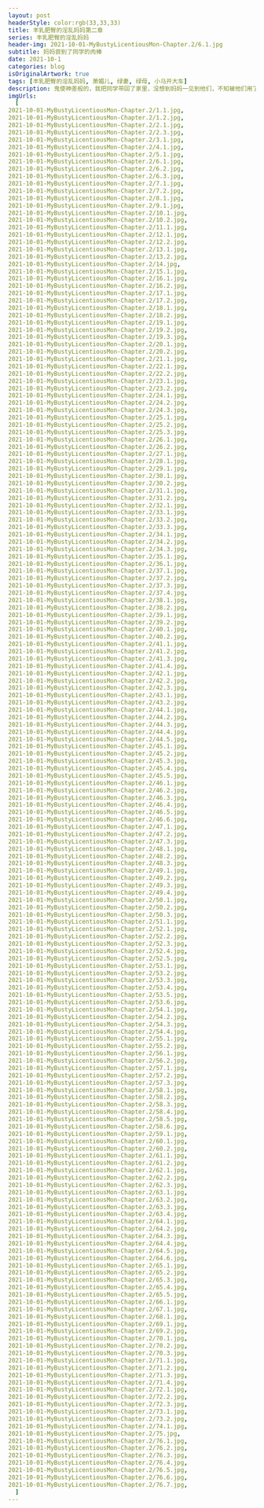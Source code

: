 ```yaml
---
layout: post
headerStyle: color:rgb(33,33,33)
title: 丰乳肥臀的淫乱妈妈第二章
series: 丰乳肥臀的淫乱妈妈
header-img: 2021-10-01-MyBustyLicentiousMon-Chapter.2/6.1.jpg
subtitle: 妈妈尝到了同学的肉棒
date: 2021-10-1
categories: blog
isOriginalArtwork: true
tags: [丰乳肥臀的淫乱妈妈, 萧媚儿, 绿妻, 绿母, 小马开大车]
description: 鬼使神差般的，我把同学带回了家里，没想到妈妈一见到他们，不知被他们用了什么花言巧语，竟然立刻将他们领进了卧室，干柴烈火一般激烈地交合起来，我也在门外看得血脉喷张。一番云雨，妈妈饥渴的身体被小武和小刚轮番灌溉后，变得更加娇艳了。以后……小武和小刚会成常客吗？
imgUrls:
  [
2021-10-01-MyBustyLicentiousMon-Chapter.2/1.1.jpg,
2021-10-01-MyBustyLicentiousMon-Chapter.2/1.2.jpg,
2021-10-01-MyBustyLicentiousMon-Chapter.2/2.1.jpg,
2021-10-01-MyBustyLicentiousMon-Chapter.2/2.3.jpg,
2021-10-01-MyBustyLicentiousMon-Chapter.2/3.1.jpg,
2021-10-01-MyBustyLicentiousMon-Chapter.2/4.1.jpg,
2021-10-01-MyBustyLicentiousMon-Chapter.2/5.1.jpg,
2021-10-01-MyBustyLicentiousMon-Chapter.2/6.1.jpg,
2021-10-01-MyBustyLicentiousMon-Chapter.2/6.2.jpg,
2021-10-01-MyBustyLicentiousMon-Chapter.2/6.3.jpg,
2021-10-01-MyBustyLicentiousMon-Chapter.2/7.1.jpg,
2021-10-01-MyBustyLicentiousMon-Chapter.2/7.2.jpg,
2021-10-01-MyBustyLicentiousMon-Chapter.2/8.1.jpg,
2021-10-01-MyBustyLicentiousMon-Chapter.2/9.1.jpg,
2021-10-01-MyBustyLicentiousMon-Chapter.2/10.1.jpg,
2021-10-01-MyBustyLicentiousMon-Chapter.2/10.2.jpg,
2021-10-01-MyBustyLicentiousMon-Chapter.2/11.1.jpg,
2021-10-01-MyBustyLicentiousMon-Chapter.2/12.1.jpg,
2021-10-01-MyBustyLicentiousMon-Chapter.2/12.2.jpg,
2021-10-01-MyBustyLicentiousMon-Chapter.2/13.1.jpg,
2021-10-01-MyBustyLicentiousMon-Chapter.2/13.2.jpg,
2021-10-01-MyBustyLicentiousMon-Chapter.2/14.jpg,
2021-10-01-MyBustyLicentiousMon-Chapter.2/15.1.jpg,
2021-10-01-MyBustyLicentiousMon-Chapter.2/16.1.jpg,
2021-10-01-MyBustyLicentiousMon-Chapter.2/16.2.jpg,
2021-10-01-MyBustyLicentiousMon-Chapter.2/17.1.jpg,
2021-10-01-MyBustyLicentiousMon-Chapter.2/17.2.jpg,
2021-10-01-MyBustyLicentiousMon-Chapter.2/18.1.jpg,
2021-10-01-MyBustyLicentiousMon-Chapter.2/18.2.jpg,
2021-10-01-MyBustyLicentiousMon-Chapter.2/19.1.jpg,
2021-10-01-MyBustyLicentiousMon-Chapter.2/19.2.jpg,
2021-10-01-MyBustyLicentiousMon-Chapter.2/19.3.jpg,
2021-10-01-MyBustyLicentiousMon-Chapter.2/20.1.jpg,
2021-10-01-MyBustyLicentiousMon-Chapter.2/20.2.jpg,
2021-10-01-MyBustyLicentiousMon-Chapter.2/21.1.jpg,
2021-10-01-MyBustyLicentiousMon-Chapter.2/22.1.jpg,
2021-10-01-MyBustyLicentiousMon-Chapter.2/22.2.jpg,
2021-10-01-MyBustyLicentiousMon-Chapter.2/23.1.jpg,
2021-10-01-MyBustyLicentiousMon-Chapter.2/23.2.jpg,
2021-10-01-MyBustyLicentiousMon-Chapter.2/24.1.jpg,
2021-10-01-MyBustyLicentiousMon-Chapter.2/24.2.jpg,
2021-10-01-MyBustyLicentiousMon-Chapter.2/24.3.jpg,
2021-10-01-MyBustyLicentiousMon-Chapter.2/25.1.jpg,
2021-10-01-MyBustyLicentiousMon-Chapter.2/25.2.jpg,
2021-10-01-MyBustyLicentiousMon-Chapter.2/25.3.jpg,
2021-10-01-MyBustyLicentiousMon-Chapter.2/26.1.jpg,
2021-10-01-MyBustyLicentiousMon-Chapter.2/26.2.jpg,
2021-10-01-MyBustyLicentiousMon-Chapter.2/27.1.jpg,
2021-10-01-MyBustyLicentiousMon-Chapter.2/28.1.jpg,
2021-10-01-MyBustyLicentiousMon-Chapter.2/29.1.jpg,
2021-10-01-MyBustyLicentiousMon-Chapter.2/30.1.jpg,
2021-10-01-MyBustyLicentiousMon-Chapter.2/30.2.jpg,
2021-10-01-MyBustyLicentiousMon-Chapter.2/31.1.jpg,
2021-10-01-MyBustyLicentiousMon-Chapter.2/31.2.jpg,
2021-10-01-MyBustyLicentiousMon-Chapter.2/32.1.jpg,
2021-10-01-MyBustyLicentiousMon-Chapter.2/33.1.jpg,
2021-10-01-MyBustyLicentiousMon-Chapter.2/33.2.jpg,
2021-10-01-MyBustyLicentiousMon-Chapter.2/33.3.jpg,
2021-10-01-MyBustyLicentiousMon-Chapter.2/34.1.jpg,
2021-10-01-MyBustyLicentiousMon-Chapter.2/34.2.jpg,
2021-10-01-MyBustyLicentiousMon-Chapter.2/34.3.jpg,
2021-10-01-MyBustyLicentiousMon-Chapter.2/35.1.jpg,
2021-10-01-MyBustyLicentiousMon-Chapter.2/36.1.jpg,
2021-10-01-MyBustyLicentiousMon-Chapter.2/37.1.jpg,
2021-10-01-MyBustyLicentiousMon-Chapter.2/37.2.jpg,
2021-10-01-MyBustyLicentiousMon-Chapter.2/37.3.jpg,
2021-10-01-MyBustyLicentiousMon-Chapter.2/37.4.jpg,
2021-10-01-MyBustyLicentiousMon-Chapter.2/38.1.jpg,
2021-10-01-MyBustyLicentiousMon-Chapter.2/38.2.jpg,
2021-10-01-MyBustyLicentiousMon-Chapter.2/39.1.jpg,
2021-10-01-MyBustyLicentiousMon-Chapter.2/39.2.jpg,
2021-10-01-MyBustyLicentiousMon-Chapter.2/40.1.jpg,
2021-10-01-MyBustyLicentiousMon-Chapter.2/40.2.jpg,
2021-10-01-MyBustyLicentiousMon-Chapter.2/41.1.jpg,
2021-10-01-MyBustyLicentiousMon-Chapter.2/41.2.jpg,
2021-10-01-MyBustyLicentiousMon-Chapter.2/41.3.jpg,
2021-10-01-MyBustyLicentiousMon-Chapter.2/41.4.jpg,
2021-10-01-MyBustyLicentiousMon-Chapter.2/42.1.jpg,
2021-10-01-MyBustyLicentiousMon-Chapter.2/42.2.jpg,
2021-10-01-MyBustyLicentiousMon-Chapter.2/42.3.jpg,
2021-10-01-MyBustyLicentiousMon-Chapter.2/43.1.jpg,
2021-10-01-MyBustyLicentiousMon-Chapter.2/43.2.jpg,
2021-10-01-MyBustyLicentiousMon-Chapter.2/44.1.jpg,
2021-10-01-MyBustyLicentiousMon-Chapter.2/44.2.jpg,
2021-10-01-MyBustyLicentiousMon-Chapter.2/44.3.jpg,
2021-10-01-MyBustyLicentiousMon-Chapter.2/44.4.jpg,
2021-10-01-MyBustyLicentiousMon-Chapter.2/44.5.jpg,
2021-10-01-MyBustyLicentiousMon-Chapter.2/45.1.jpg,
2021-10-01-MyBustyLicentiousMon-Chapter.2/45.2.jpg,
2021-10-01-MyBustyLicentiousMon-Chapter.2/45.3.jpg,
2021-10-01-MyBustyLicentiousMon-Chapter.2/45.4.jpg,
2021-10-01-MyBustyLicentiousMon-Chapter.2/45.5.jpg,
2021-10-01-MyBustyLicentiousMon-Chapter.2/46.1.jpg,
2021-10-01-MyBustyLicentiousMon-Chapter.2/46.2.jpg,
2021-10-01-MyBustyLicentiousMon-Chapter.2/46.3.jpg,
2021-10-01-MyBustyLicentiousMon-Chapter.2/46.4.jpg,
2021-10-01-MyBustyLicentiousMon-Chapter.2/46.5.jpg,
2021-10-01-MyBustyLicentiousMon-Chapter.2/46.6.jpg,
2021-10-01-MyBustyLicentiousMon-Chapter.2/47.1.jpg,
2021-10-01-MyBustyLicentiousMon-Chapter.2/47.2.jpg,
2021-10-01-MyBustyLicentiousMon-Chapter.2/47.3.jpg,
2021-10-01-MyBustyLicentiousMon-Chapter.2/48.1.jpg,
2021-10-01-MyBustyLicentiousMon-Chapter.2/48.2.jpg,
2021-10-01-MyBustyLicentiousMon-Chapter.2/48.3.jpg,
2021-10-01-MyBustyLicentiousMon-Chapter.2/49.1.jpg,
2021-10-01-MyBustyLicentiousMon-Chapter.2/49.2.jpg,
2021-10-01-MyBustyLicentiousMon-Chapter.2/49.3.jpg,
2021-10-01-MyBustyLicentiousMon-Chapter.2/49.4.jpg,
2021-10-01-MyBustyLicentiousMon-Chapter.2/50.1.jpg,
2021-10-01-MyBustyLicentiousMon-Chapter.2/50.2.jpg,
2021-10-01-MyBustyLicentiousMon-Chapter.2/50.3.jpg,
2021-10-01-MyBustyLicentiousMon-Chapter.2/51.1.jpg,
2021-10-01-MyBustyLicentiousMon-Chapter.2/52.1.jpg,
2021-10-01-MyBustyLicentiousMon-Chapter.2/52.2.jpg,
2021-10-01-MyBustyLicentiousMon-Chapter.2/52.3.jpg,
2021-10-01-MyBustyLicentiousMon-Chapter.2/52.4.jpg,
2021-10-01-MyBustyLicentiousMon-Chapter.2/52.5.jpg,
2021-10-01-MyBustyLicentiousMon-Chapter.2/53.1.jpg,
2021-10-01-MyBustyLicentiousMon-Chapter.2/53.2.jpg,
2021-10-01-MyBustyLicentiousMon-Chapter.2/53.3.jpg,
2021-10-01-MyBustyLicentiousMon-Chapter.2/53.4.jpg,
2021-10-01-MyBustyLicentiousMon-Chapter.2/53.5.jpg,
2021-10-01-MyBustyLicentiousMon-Chapter.2/53.6.jpg,
2021-10-01-MyBustyLicentiousMon-Chapter.2/54.1.jpg,
2021-10-01-MyBustyLicentiousMon-Chapter.2/54.2.jpg,
2021-10-01-MyBustyLicentiousMon-Chapter.2/54.3.jpg,
2021-10-01-MyBustyLicentiousMon-Chapter.2/54.4.jpg,
2021-10-01-MyBustyLicentiousMon-Chapter.2/55.1.jpg,
2021-10-01-MyBustyLicentiousMon-Chapter.2/55.2.jpg,
2021-10-01-MyBustyLicentiousMon-Chapter.2/56.1.jpg,
2021-10-01-MyBustyLicentiousMon-Chapter.2/56.2.jpg,
2021-10-01-MyBustyLicentiousMon-Chapter.2/57.1.jpg,
2021-10-01-MyBustyLicentiousMon-Chapter.2/57.2.jpg,
2021-10-01-MyBustyLicentiousMon-Chapter.2/57.3.jpg,
2021-10-01-MyBustyLicentiousMon-Chapter.2/58.1.jpg,
2021-10-01-MyBustyLicentiousMon-Chapter.2/58.2.jpg,
2021-10-01-MyBustyLicentiousMon-Chapter.2/58.3.jpg,
2021-10-01-MyBustyLicentiousMon-Chapter.2/58.4.jpg,
2021-10-01-MyBustyLicentiousMon-Chapter.2/58.5.jpg,
2021-10-01-MyBustyLicentiousMon-Chapter.2/58.6.jpg,
2021-10-01-MyBustyLicentiousMon-Chapter.2/59.1.jpg,
2021-10-01-MyBustyLicentiousMon-Chapter.2/60.1.jpg,
2021-10-01-MyBustyLicentiousMon-Chapter.2/60.2.jpg,
2021-10-01-MyBustyLicentiousMon-Chapter.2/61.1.jpg,
2021-10-01-MyBustyLicentiousMon-Chapter.2/61.2.jpg,
2021-10-01-MyBustyLicentiousMon-Chapter.2/62.1.jpg,
2021-10-01-MyBustyLicentiousMon-Chapter.2/62.2.jpg,
2021-10-01-MyBustyLicentiousMon-Chapter.2/62.3.jpg,
2021-10-01-MyBustyLicentiousMon-Chapter.2/63.1.jpg,
2021-10-01-MyBustyLicentiousMon-Chapter.2/63.2.jpg,
2021-10-01-MyBustyLicentiousMon-Chapter.2/63.3.jpg,
2021-10-01-MyBustyLicentiousMon-Chapter.2/63.4.jpg,
2021-10-01-MyBustyLicentiousMon-Chapter.2/64.1.jpg,
2021-10-01-MyBustyLicentiousMon-Chapter.2/64.2.jpg,
2021-10-01-MyBustyLicentiousMon-Chapter.2/64.3.jpg,
2021-10-01-MyBustyLicentiousMon-Chapter.2/64.4.jpg,
2021-10-01-MyBustyLicentiousMon-Chapter.2/64.5.jpg,
2021-10-01-MyBustyLicentiousMon-Chapter.2/64.6.jpg,
2021-10-01-MyBustyLicentiousMon-Chapter.2/65.1.jpg,
2021-10-01-MyBustyLicentiousMon-Chapter.2/65.2.jpg,
2021-10-01-MyBustyLicentiousMon-Chapter.2/65.3.jpg,
2021-10-01-MyBustyLicentiousMon-Chapter.2/65.4.jpg,
2021-10-01-MyBustyLicentiousMon-Chapter.2/65.5.jpg,
2021-10-01-MyBustyLicentiousMon-Chapter.2/66.1.jpg,
2021-10-01-MyBustyLicentiousMon-Chapter.2/67.1.jpg,
2021-10-01-MyBustyLicentiousMon-Chapter.2/68.1.jpg,
2021-10-01-MyBustyLicentiousMon-Chapter.2/69.1.jpg,
2021-10-01-MyBustyLicentiousMon-Chapter.2/69.2.jpg,
2021-10-01-MyBustyLicentiousMon-Chapter.2/70.1.jpg,
2021-10-01-MyBustyLicentiousMon-Chapter.2/70.2.jpg,
2021-10-01-MyBustyLicentiousMon-Chapter.2/70.3.jpg,
2021-10-01-MyBustyLicentiousMon-Chapter.2/71.1.jpg,
2021-10-01-MyBustyLicentiousMon-Chapter.2/71.2.jpg,
2021-10-01-MyBustyLicentiousMon-Chapter.2/71.3.jpg,
2021-10-01-MyBustyLicentiousMon-Chapter.2/71.4.jpg,
2021-10-01-MyBustyLicentiousMon-Chapter.2/72.1.jpg,
2021-10-01-MyBustyLicentiousMon-Chapter.2/72.2.jpg,
2021-10-01-MyBustyLicentiousMon-Chapter.2/72.3.jpg,
2021-10-01-MyBustyLicentiousMon-Chapter.2/73.1.jpg,
2021-10-01-MyBustyLicentiousMon-Chapter.2/73.2.jpg,
2021-10-01-MyBustyLicentiousMon-Chapter.2/74.1.jpg,
2021-10-01-MyBustyLicentiousMon-Chapter.2/75.jpg,
2021-10-01-MyBustyLicentiousMon-Chapter.2/76.1.jpg,
2021-10-01-MyBustyLicentiousMon-Chapter.2/76.2.jpg,
2021-10-01-MyBustyLicentiousMon-Chapter.2/76.3.jpg,
2021-10-01-MyBustyLicentiousMon-Chapter.2/76.4.jpg,
2021-10-01-MyBustyLicentiousMon-Chapter.2/76.5.jpg,
2021-10-01-MyBustyLicentiousMon-Chapter.2/76.6.jpg,
2021-10-01-MyBustyLicentiousMon-Chapter.2/76.7.jpg,
  ]
---
```

